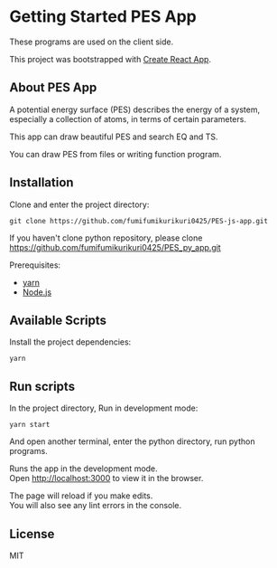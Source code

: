 # Getting Started PES App

These programs are used on the client side.

This project was bootstrapped with [Create React App](https://github.com/facebook/create-react-app).

## About PES App

A potential energy surface (PES) describes the energy of a system, especially a collection of atoms, in terms of certain parameters.

This app can draw beautiful PES and search EQ and TS.

You can draw PES from files or writing function program. 

## Installation
Clone and enter the project directory:
```
git clone https://github.com/fumifumikurikuri0425/PES-js-app.git
``` 
If you haven't clone python repository, please clone https://github.com/fumifumikurikuri0425/PES_py_app.git

Prerequisites:
- [yarn](https://nodejs.org/en://yarnpkg.com/en/docs/install)
- [Node.js](https://nodejs.org/)

## Available Scripts
Install the project dependencies:
```
yarn
```
## Run scripts
In the project directory, Run in development mode:

 ```
 yarn start
 ```
And open another terminal, enter the python directory, run python programs.

Runs the app in the development mode.\
Open [http://localhost:3000](http://localhost:3000) to view it in the browser.

The page will reload if you make edits.\
You will also see any lint errors in the console.

## License
MIT
